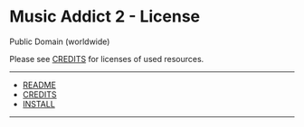 # Music Addict 2 - License

Public Domain (worldwide)

Please see [CREDITS](https://github.com/etrusci-org/musicaddict2/blob/main/CREDITS.md) for licenses of used resources.

---

- [README](https://github.com/etrusci-org/musicaddict2/blob/main/README.md)
- [CREDITS](https://github.com/etrusci-org/musicaddict2/blob/main/CREDITS.md)
- [INSTALL](https://github.com/etrusci-org/musicaddict2/blob/main/INSTALL.md)

---
